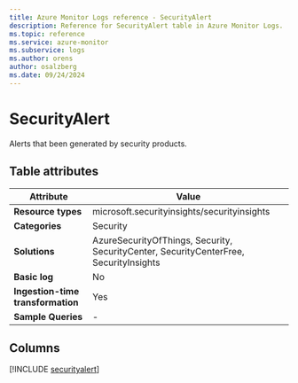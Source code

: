 ```yaml
---
title: Azure Monitor Logs reference - SecurityAlert
description: Reference for SecurityAlert table in Azure Monitor Logs.
ms.topic: reference
ms.service: azure-monitor
ms.subservice: logs
ms.author: orens
author: osalzberg
ms.date: 09/24/2024
---
```


# SecurityAlert

Alerts that been generated by security products.


## Table attributes

|Attribute|Value|
|---|---|
|**Resource types**|microsoft.securityinsights/securityinsights|
|**Categories**|Security|
|**Solutions**| AzureSecurityOfThings, Security, SecurityCenter, SecurityCenterFree, SecurityInsights|
|**Basic log**|No|
|**Ingestion-time transformation**|Yes|
|**Sample Queries**|-|



## Columns
  
[!INCLUDE [securityalert](~/reusable-content/ce-skilling/azure/includes/azure-monitor/reference/tables/securityalert-include.md)]
